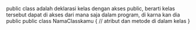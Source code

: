 public class adalah deklarasi kelas dengan akses public, berarti kelas tersebut dapat di akses dari mana saja dalam program, di karna kan dia public 
public class NamaClasskamu {
    // atribut dan metode di dalam kelas
}